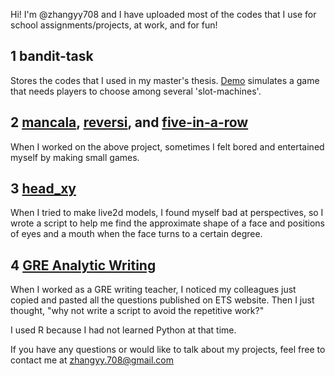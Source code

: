 Hi! I'm @zhangyy708 and I have uploaded most of the codes that I use for school assignments/projects, at work, and for fun!  

## 1 bandit-task 

Stores the codes that I used in my master's thesis. [Demo](https://zhangyy708.github.io/bandit-task/) simulates a game that needs players to choose among several 'slot-machines'.  
  

## 2 [mancala](https://zhangyy708.github.io/mancala/), [reversi](https://zhangyy708.github.io//reversi/), and [five-in-a-row](https://zhangyy708.github.io/five-in-a-row/)

When I worked on the above project, sometimes I felt bored and entertained myself by making small games.  


## 3 [head_xy](https://github.com/zhangyy708/head_xy)

When I tried to make live2d models, I found myself bad at perspectives, so I wrote a script to help me find the approximate shape of a face and positions of eyes and a mouth when the face turns to a certain degree.  


## 4 [GRE Analytic Writing](https://github.com/zhangyy708/GRE-AW-pool)

When I worked as a GRE writing teacher, I noticed my colleagues just copied and pasted all the questions published on ETS website. Then I just thought, "why not write a script to avoid the repetitive work?"

I used R because I had not learned Python at that time.  
  


If you have any questions or would like to talk about my projects, feel free to contact me at zhangyy.708@gmail.com
